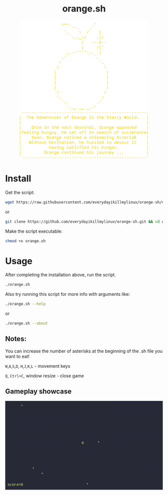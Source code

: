 <div align = center>
<h1>orange.sh</h1>
<img src="orange.png">
</div>

# Install

Get the script:
```bash
wget https://raw.githubusercontent.com/everydayikillmylinux/orange-sh/main/orange.sh
```
or
```bash
git clone https://github.com/everydayikillmylinux/orange-sh.git && cd orange-sh
```
Make the script executable:
```bash
chmod +x orange.sh
```

# Usage

After completing the installation above, run the script.
```bash
./orange.sh
```
Also try running this script for more info with arguments like:
```bash
./orange.sh --help
```
or
```bash
./orange.sh --about
```
## Notes: 
You can increase the number of asterisks at the beginning of the .sh file you want to eat!

`W`,`A`,`S`,`D`, `H`,`J`,`K`,`L` - movement keys

`Q`, `Ctrl+C`, window resize - close game

## Gameplay showcase

<div align = center>
<img src="orange.gif">
</div>
